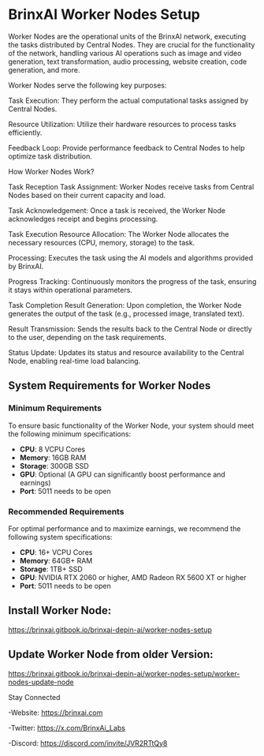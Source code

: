 # BrinxAI Worker Nodes Setup

Worker Nodes are the operational units of the BrinxAI network, executing the tasks distributed by Central Nodes. They are crucial for the functionality of the network, handling various AI operations such as image and video generation, text transformation, audio processing, website creation, code generation, and more.

Worker Nodes serve the following key purposes:

Task Execution: They perform the actual computational tasks assigned by Central Nodes.

Resource Utilization: Utilize their hardware resources to process tasks efficiently.

Feedback Loop: Provide performance feedback to Central Nodes to help optimize task distribution.

How Worker Nodes Work? 

Task Reception
Task Assignment: Worker Nodes receive tasks from Central Nodes based on their current capacity and load.

Task Acknowledgement: Once a task is received, the Worker Node acknowledges receipt and begins processing.

Task Execution
Resource Allocation: The Worker Node allocates the necessary resources (CPU, memory, storage) to the task.

Processing: Executes the task using the AI models and algorithms provided by BrinxAI.

Progress Tracking: Continuously monitors the progress of the task, ensuring it stays within operational parameters.

Task Completion
Result Generation: Upon completion, the Worker Node generates the output of the task (e.g., processed image, translated text).

Result Transmission: Sends the results back to the Central Node or directly to the user, depending on the task requirements.

Status Update: Updates its status and resource availability to the Central Node, enabling real-time load balancing.

## System Requirements for Worker Nodes

### Minimum Requirements
To ensure basic functionality of the Worker Node, your system should meet the following minimum specifications:
- **CPU**: 8 VCPU Cores
- **Memory**: 16GB RAM
- **Storage**: 300GB SSD
- **GPU**: Optional (A GPU can significantly boost performance and earnings)
- **Port**: 5011 needs to be open

### Recommended Requirements
For optimal performance and to maximize earnings, we recommend the following system specifications:
- **CPU**: 16+ VCPU Cores
- **Memory**: 64GB+ RAM
- **Storage**: 1TB+ SSD
- **GPU**: NVIDIA RTX 2060 or higher, AMD Radeon RX 5600 XT or higher
- **Port**: 5011 needs to be open

## Install Worker Node:
https://brinxai.gitbook.io/brinxai-depin-ai/worker-nodes-setup

## Update Worker Node from older Version:
https://brinxai.gitbook.io/brinxai-depin-ai/worker-nodes-setup/worker-nodes-update-node


Stay Connected

-Website:
https://brinxai.com

-Twitter:
https://x.com/BrinxAi_Labs

-Discord:
https://discord.com/invite/JVR2RTtQy8
